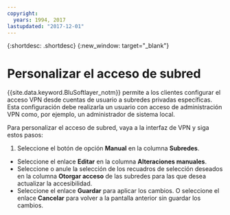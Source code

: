 ```yaml
---
copyright:
  years: 1994, 2017
lastupdated: "2017-12-01"
---
```


{:shortdesc: .shortdesc}
{:new_window: target="_blank"}

# Personalizar el acceso de subred

{{site.data.keyword.BluSoftlayer_notm}} permite a los clientes configurar el acceso VPN desde cuentas de usuario a subredes privadas específicas. Esta configuración debe realizarla un usuario con acceso de administración VPN como, por ejemplo, un administrador de sistema local.

Para personalizar el acceso de subred, vaya a la interfaz de VPN y siga estos pasos:
1. Seleccione el botón de opción **Manual** en la columna **Subredes**.
* Seleccione el enlace **Editar** en la columna **Alteraciones manuales**.
* Seleccione o anule la selección de los recuadros de selección deseados en la columna **Otorgar acceso** de las subredes para las que desea actualizar la accesibilidad.
* Seleccione el enlace **Guardar** para aplicar los cambios. O seleccione el enlace **Cancelar** para volver a la pantalla anterior sin guardar los cambios.
